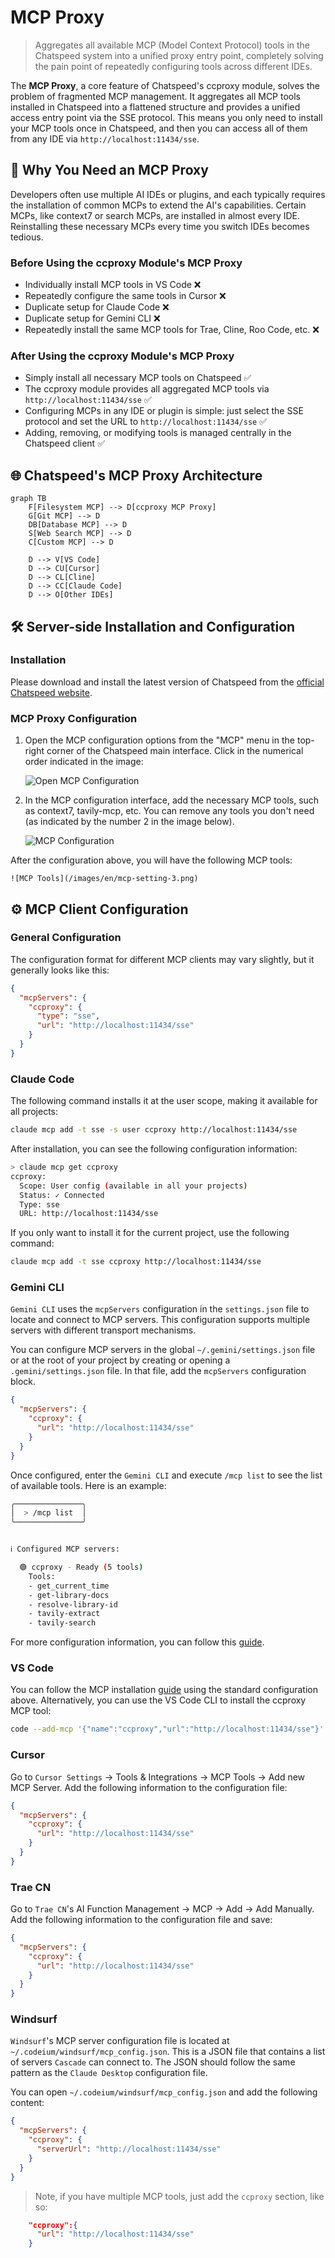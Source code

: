 # MCP Proxy

> Aggregates all available MCP (Model Context Protocol) tools in the Chatspeed system into a unified proxy entry point, completely solving the pain point of repeatedly configuring tools across different IDEs.

The **MCP Proxy**, a core feature of Chatspeed's ccproxy module, solves the problem of fragmented MCP management. It aggregates all MCP tools installed in Chatspeed into a flattened structure and provides a unified access entry point via the SSE protocol. This means you only need to install your MCP tools once in Chatspeed, and then you can access all of them from any IDE via `http://localhost:11434/sse`.

## 🔧 Why You Need an MCP Proxy

Developers often use multiple AI IDEs or plugins, and each typically requires the installation of common MCPs to extend the AI's capabilities. Certain MCPs, like context7 or search MCPs, are installed in almost every IDE. Reinstalling these necessary MCPs every time you switch IDEs becomes tedious.

### Before Using the ccproxy Module's MCP Proxy

- Individually install MCP tools in VS Code ❌
- Repeatedly configure the same tools in Cursor ❌
- Duplicate setup for Claude Code ❌
- Duplicate setup for Gemini CLI ❌
- Repeatedly install the same MCP tools for Trae, Cline, Roo Code, etc. ❌

### After Using the ccproxy Module's MCP Proxy

- Simply install all necessary MCP tools on Chatspeed ✅
- The ccproxy module provides all aggregated MCP tools via `http://localhost:11434/sse` ✅
- Configuring MCPs in any IDE or plugin is simple: just select the SSE protocol and set the URL to `http://localhost:11434/sse` ✅
- Adding, removing, or modifying tools is managed centrally in the Chatspeed client ✅

## 🌐 Chatspeed's MCP Proxy Architecture

```mermaid
graph TB
    F[Filesystem MCP] --> D[ccproxy MCP Proxy]
    G[Git MCP] --> D
    DB[Database MCP] --> D
    S[Web Search MCP] --> D
    C[Custom MCP] --> D

    D --> V[VS Code]
    D --> CU[Cursor]
    D --> CL[Cline]
    D --> CC[Claude Code]
    D --> O[Other IDEs]
```

## 🛠️ Server-side Installation and Configuration

### Installation

Please download and install the latest version of Chatspeed from the [official Chatspeed website](https://github.com/aidyou/chatspeed/releases).

### MCP Proxy Configuration

1.  Open the MCP configuration options from the "MCP" menu in the top-right corner of the Chatspeed main interface. Click in the numerical order indicated in the image:

    ![Open MCP Configuration](/images/en/mcp-setting-1.png)

2.  In the MCP configuration interface, add the necessary MCP tools, such as context7, tavily-mcp, etc. You can remove any tools you don't need (as indicated by the number 2 in the image below).

    ![MCP Configuration](/images/en/mcp-setting-2.png)

After the configuration above, you will have the following MCP tools:

    ![MCP Tools](/images/en/mcp-setting-3.png)

## ⚙️ MCP Client Configuration

### General Configuration

The configuration format for different MCP clients may vary slightly, but it generally looks like this:

```json
{
  "mcpServers": {
    "ccproxy": {
      "type": "sse",
      "url": "http://localhost:11434/sse"
    }
  }
}
```

### Claude Code

The following command installs it at the user scope, making it available for all projects:

```bash
claude mcp add -t sse -s user ccproxy http://localhost:11434/sse
```

After installation, you can see the following configuration information:

```bash
> claude mcp get ccproxy
ccproxy:
  Scope: User config (available in all your projects)
  Status: ✓ Connected
  Type: sse
  URL: http://localhost:11434/sse
```

If you only want to install it for the current project, use the following command:

```bash
claude mcp add -t sse ccproxy http://localhost:11434/sse
```

### Gemini CLI

`Gemini CLI` uses the `mcpServers` configuration in the `settings.json` file to locate and connect to MCP servers. This configuration supports multiple servers with different transport mechanisms.

You can configure MCP servers in the global `~/.gemini/settings.json` file or at the root of your project by creating or opening a `.gemini/settings.json` file. In that file, add the `mcpServers` configuration block.

```json
{
  "mcpServers": {
    "ccproxy": {
      "url": "http://localhost:11434/sse"
    }
  }
}
```

Once configured, enter the `Gemini CLI` and execute `/mcp list` to see the list of available tools. Here is an example:

```bash
╭───────────────╮
│  > /mcp list  │
╰───────────────╯


ℹ Configured MCP servers:

  🟢 ccproxy - Ready (5 tools)
    Tools:
    - get_current_time
    - get-library-docs
    - resolve-library-id
    - tavily-extract
    - tavily-search
```

For more configuration information, you can follow this [guide](https://github.com/google-gemini/gemini-cli/blob/main/docs/tools/mcp-server.md#configure-the-mcp-server-in-settingsjson).

### VS Code

You can follow the MCP installation [guide](https://code.visualstudio.com/docs/copilot/chat/mcp-servers#_add-an-mcp-server) using the standard configuration above. Alternatively, you can use the VS Code CLI to install the ccproxy MCP tool:

```sh
code --add-mcp '{"name":"ccproxy","url":"http://localhost:11434/sse"}'
```

### Cursor

Go to `Cursor Settings` -> Tools & Integrations -> MCP Tools -> Add new MCP Server. Add the following information to the configuration file:

```json
{
  "mcpServers": {
    "ccproxy": {
      "url": "http://localhost:11434/sse"
    }
  }
}
```

### Trae CN

Go to `Trae CN`'s AI Function Management -> MCP -> Add -> Add Manually. Add the following information to the configuration file and save:

```json
{
  "mcpServers": {
    "ccproxy": {
      "url": "http://localhost:11434/sse"
    }
  }
}
```

### Windsurf

`Windsurf`'s MCP server configuration file is located at `~/.codeium/windsurf/mcp_config.json`. This is a JSON file that contains a list of servers `Cascade` can connect to. The JSON should follow the same pattern as the `Claude Desktop` configuration file.

You can open `~/.codeium/windsurf/mcp_config.json` and add the following content:

```json
{
  "mcpServers": {
    "ccproxy": {
      "serverUrl": "http://localhost:11434/sse"
    }
  }
}
```

> Note, if you have multiple MCP tools, just add the `ccproxy` section, like so:

```json
    "ccproxy":{
      "url": "http://localhost:11434/sse"
    }
```
